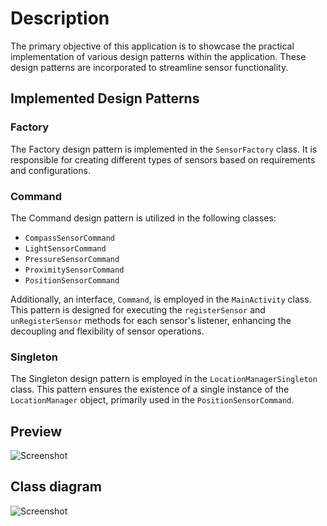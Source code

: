 # Description

The primary objective of this application is to showcase the practical implementation of various design patterns within the application. These design patterns are incorporated to streamline sensor functionality.

## Implemented Design Patterns

### Factory

The Factory design pattern is implemented in the `SensorFactory` class. It is responsible for creating different types of sensors based on requirements and configurations.

### Command

The Command design pattern is utilized in the following classes:
- `CompassSensorCommand`
- `LightSensorCommand`
- `PressureSensorCommand`
- `ProximitySensorCommand`
- `PositionSensorCommand`

Additionally, an interface, `Command`, is employed in the `MainActivity` class. This pattern is designed for executing the `registerSensor` and `unRegisterSensor` methods for each sensor's listener, enhancing the decoupling and flexibility of sensor operations.

### Singleton

The Singleton design pattern is employed in the `LocationManagerSingleton` class. This pattern ensures the existence of a single instance of the `LocationManager` object, primarily used in the `PositionSensorCommand`.

## Preview
![Screenshot](https://user-images.githubusercontent.com/81176492/280681567-01541350-2c7f-4b65-99cc-381699ef3baf.png)

## Class diagram
![Screenshot](https://user-images.githubusercontent.com/81176492/280681585-8acc6401-269c-4246-9cfc-51439d95ab70.png)
